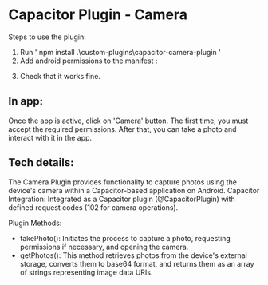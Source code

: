 # Capacitor Plugin - Camera
Steps to use the plugin:
1) Run ' npm install .\custom-plugins\capacitor-camera-plugin '
2) Add android permissions to the manifest : <uses-permission android:name="android.permission.CAMERA"/>
  <uses-permission android:name="android.permission.READ_EXTERNAL_STORAGE" />
  <uses-permission android:name="android.permission.WRITE_EXTERNAL_STORAGE" />

3) Check that it works fine.


## In app:
Once the app is active, click on 'Camera' button. The first time, you must accept the required permissions.
After that, you can take a photo and interact with it in the app.


## Tech details:
The Camera Plugin provides functionality to capture photos using the device's camera within a Capacitor-based application on Android.
Capacitor Integration: Integrated as a Capacitor plugin (@CapacitorPlugin) with defined request codes (102 for camera operations).

Plugin Methods:
- takePhoto(): Initiates the process to capture a photo, requesting permissions if necessary, and opening the camera.
- getPhotos(): This method retrieves photos from the device's external storage, converts them to base64 format, and returns them as an array of strings representing image data URIs.
